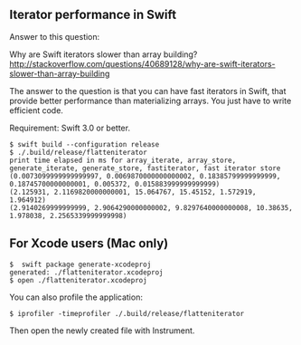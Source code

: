 ## Iterator performance in Swift

Answer to this question:

Why are Swift iterators slower than array building?
http://stackoverflow.com/questions/40689128/why-are-swift-iterators-slower-than-array-building

The answer to the question is that you can have fast iterators in Swift, that provide better performance than
materializing arrays. You just have to write efficient code.

Requirement: Swift 3.0 or better.

```
$ swift build --configuration release
$ ./.build/release/flatteniterator
print time elapsed in ms for array_iterate, array_store, generate_iterate, generate_store, fastiterator, fast iterator store
(0.0073099999999999997, 0.0069870000000000002, 0.18385799999999999, 0.18745700000000001, 0.005372, 0.015883999999999999)
(2.125931, 2.1169820000000001, 15.064767, 15.45152, 1.572919, 1.964912)
(2.9140269999999999, 2.9064290000000002, 9.8297640000000008, 10.38635, 1.978038, 2.2565339999999998)
```

## For Xcode users (Mac only)

```
$  swift package generate-xcodeproj
generated: ./flatteniterator.xcodeproj
$ open ./flatteniterator.xcodeproj
```

You can also profile the application:
```
$ iprofiler -timeprofiler ./.build/release/flatteniterator
```
Then open the newly created file with Instrument.

